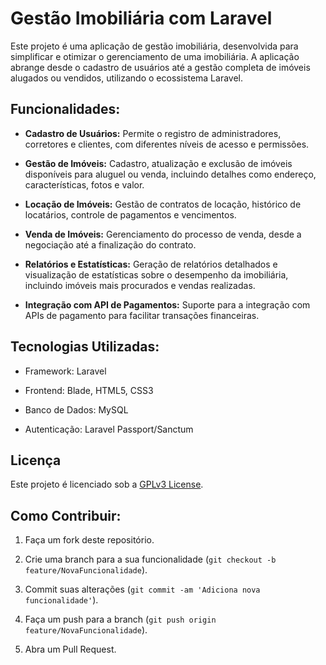 # Gestão Imobiliária com Laravel

Este projeto é uma aplicação de gestão imobiliária, desenvolvida para simplificar e otimizar o gerenciamento de uma imobiliária. A aplicação abrange desde o cadastro de usuários até a gestão completa de imóveis alugados ou vendidos, utilizando o ecossistema Laravel.

## Funcionalidades:

* **Cadastro de Usuários:** Permite o registro de administradores, corretores e clientes, com diferentes níveis de acesso e permissões.

* **Gestão de Imóveis:** Cadastro, atualização e exclusão de imóveis disponíveis para aluguel ou venda, incluindo detalhes como endereço, características, fotos e valor.

* **Locação de Imóveis:** Gestão de contratos de locação, histórico de locatários, controle de pagamentos e vencimentos.

* **Venda de Imóveis:** Gerenciamento do processo de venda, desde a negociação até a finalização do contrato.

* **Relatórios e Estatísticas:** Geração de relatórios detalhados e visualização de estatísticas sobre o desempenho da imobiliária, incluindo imóveis mais procurados e vendas realizadas.

* **Integração com API de Pagamentos:** Suporte para a integração com APIs de pagamento para facilitar transações financeiras.

## Tecnologias Utilizadas:

- Framework: Laravel

- Frontend: Blade, HTML5, CSS3

- Banco de Dados: MySQL

- Autenticação: Laravel Passport/Sanctum

## Licença

Este projeto é licenciado sob a [GPLv3 License](https://www.gnu.org/licenses/gpl-3.0.html?form=MG0AV3).

## Como Contribuir:

1. Faça um fork deste repositório.

2. Crie uma branch para a sua funcionalidade (`git checkout -b feature/NovaFuncionalidade`).

3. Commit suas alterações (`git commit -am 'Adiciona nova funcionalidade'`).

4. Faça um push para a branch (`git push origin feature/NovaFuncionalidade`).

5. Abra um Pull Request.
